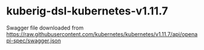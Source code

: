 # kuberig-dsl-kubernetes-v1.11.7

Swagger file downloaded from https://raw.githubusercontent.com/kubernetes/kubernetes/v1.11.7/api/openapi-spec/swagger.json

